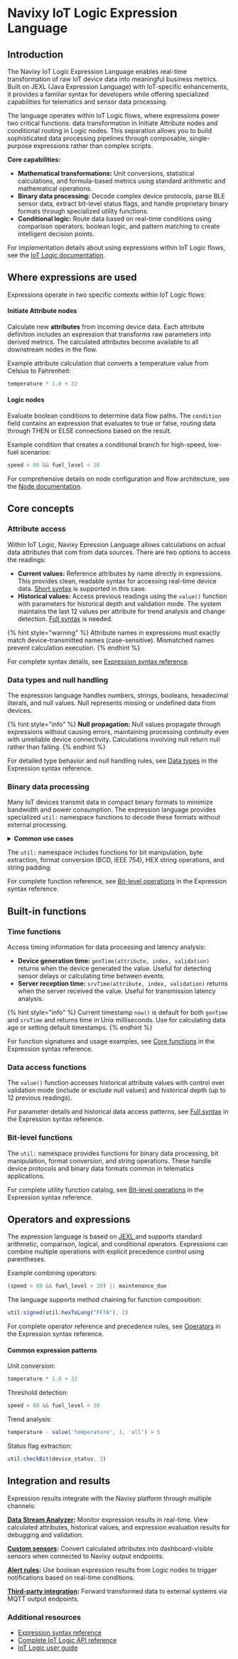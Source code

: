 # Navixy IoT Logic Expression Language

## Introduction

The Navixy IoT Logic Expression Language enables real-time transformation of raw IoT device data into meaningful business metrics. Built on JEXL (Java Expression Language) with IoT-specific enhancements, it provides a familiar syntax for developers while offering specialized capabilities for telematics and sensor data processing.

The language operates within IoT Logic flows, where expressions power two critical functions: data transformation in Initiate Attribute nodes and conditional routing in Logic nodes. This separation allows you to build sophisticated data processing pipelines through composable, single-purpose expressions rather than complex scripts.

**Core capabilities:**

* **Mathematical transformations:** Unit conversions, statistical calculations, and formula-based metrics using standard arithmetic and mathematical operations.
* **Binary data processing:** Decode complex device protocols, parse BLE sensor data, extract bit-level status flags, and handle proprietary binary formats through specialized utility functions.
* **Conditional logic:** Route data based on real-time conditions using comparison operators, boolean logic, and pattern matching to create intelligent decision points.

For implementation details about using expressions within IoT Logic flows, see the [IoT Logic documentation](https://app.gitbook.com/s/446mKak1zDrGv70ahuYZ/guide/account/iot-logic).

## Where expressions are used

Expressions operate in two specific contexts within IoT Logic flows:

#### Initiate Attribute nodes

Calculate new **attributes** from incoming device data. Each attribute definition includes an expression that transforms raw parameters into derived metrics. The calculated attributes become available to all downstream nodes in the flow.

Example attribute calculation that converts a temperature value from Celsius to Fahrenheit:

```javascript
temperature * 1.8 + 32
```

#### Logic nodes

Evaluate boolean conditions to determine data flow paths. The `condition` field contains an expression that evaluates to true or false, routing data through THEN or ELSE connections based on the result.

Example condition that creates a conditional branch for high-speed, low-fuel scenarios:

```javascript
speed > 80 && fuel_level < 20
```

For comprehensive details on node configuration and flow architecture, see the [Node documentation](../../technical-details/nodes.md).

## Core concepts

### Attribute access

Within IoT Logic, Navixy Epression Language allows calculations on actual data attributes that com from data sources. There are two options to access the readings:&#x20;

* **Current values:** Reference attributes by name directly in expressions. This provides clean, readable syntax for accessing real-time device data. [Short syntax](expression-syntax-reference.md#short-syntax) is supported in this case.
* **Historical values:** Access previous readings using the `value()` function with parameters for historical depth and validation mode. The system maintains the last 12 values per attribute for trend analysis and change detection. [Full syntax](expression-syntax-reference.md#full-syntax) is needed.

{% hint style="warning" %}
Attribute names in expressions must exactly match device-transmitted names (case-sensitive). Mismatched names prevent calculation execution.
{% endhint %}

For complete syntax details, see [Expression syntax reference](expression-syntax-reference.md).

### Data types and null handling

The expression language handles numbers, strings, booleans, hexadecimal literals, and null values. Null represents missing or undefined data from devices.

{% hint style="info" %}
**Null propagation:** Null values propagate through expressions without causing errors, maintaining processing continuity even with unreliable device connectivity. Calculations involving null return null rather than failing.
{% endhint %}

For detailed type behavior and null handling rules, see [Data types](expression-syntax-reference.md#data-types-and-type-handling) in the Expression syntax reference.

### Binary data processing

Many IoT devices transmit data in compact binary formats to minimize bandwidth and power consumption. The expression language provides specialized `util:` namespace functions to decode these formats without external processing.

<details>

<summary><strong>Common use cases</strong></summary>

Extract sensor values from HEX-encoded data:

```javascript
util:hexToLong(ble_additional_data_1, 1, 0) / 1000.0
```

Check device status flags at bit level:

```javascript
util:checkBit(status_flags, 2)
```

Decode BCD-encoded identifiers:

```javascript
util:fromBcd(raw_device_id)
```

Handle signed values from binary protocols:

```javascript
util:signed(util:hexToLong(sensor_data, 0, 1), 2)
```

</details>

The `util:` namespace includes functions for bit manipulation, byte extraction, format conversion (BCD, IEEE 754), HEX string operations, and string padding.

For complete function reference, see [Bit-level operations](expression-syntax-reference.md#bit-level-operations) in the Expression syntax reference.

## Built-in functions

### Time functions

Access timing information for data processing and latency analysis:

* **Device generation time:** `genTime(attribute, index, validation)` returns when the device generated the value. Useful for detecting sensor delays or calculating time between events.
* **Server reception time:** `srvTime(attribute, index, validation)` returns when the server received the value. Useful for transmission latency analysis.

{% hint style="info" %}
Current timestamp `now()` is default for both `genTime` and `srvTime` and returns time in Unix milliseconds. Use for calculating data age or setting default timestamps.
{% endhint %}

For function signatures and usage examples, see [Core functions](expression-syntax-reference.md#core-functions) in the Expression syntax reference.

### Data access functions

The `value()` function accesses historical attribute values with control over validation mode (include or exclude null values) and historical depth (up to 12 previous readings).

For parameter details and historical data access patterns, see [Full syntax](expression-syntax-reference.md#full-syntax) in the Expression syntax reference.

### Bit-level functions

The `util:` namespace provides functions for binary data processing, bit manipulation, format conversion, and string operations. These handle device protocols and binary data formats common in telematics applications.

For complete utility function catalog, see [Bit-level operations](expression-syntax-reference.md#bit-level-operations) in the Expression syntax reference.

## Operators and expressions

The expression language is based on [JEXL ](https://commons.apache.org/proper/commons-jexl/reference/syntax.html)and supports standard arithmetic, comparison, logical, and conditional operators. Expressions can combine multiple operations with explicit precedence control using parentheses.

Example combining operators:

```javascript
(speed > 80 && fuel_level < 20) || maintenance_due
```

The language supports method chaining for function composition:

```javascript
util:signed(util:hexToLong("FF7A"), 2)
```

For complete operator reference and precedence rules, see [Operators](expression-syntax-reference.md#operators) in the Expression syntax reference.

#### Common expression patterns

Unit conversion:

```javascript
temperature * 1.8 + 32
```

Threshold detection:

```javascript
speed > 80 && fuel_level < 20
```

Trend analysis:

```javascript
temperature - value('temperature', 1, 'all') > 5
```

Status flag extraction:

```javascript
util:checkBit(device_status, 3)
```

## Integration and results

Expression results integrate with the Navixy platform through multiple channels:

[**Data Stream Analyzer**](https://app.gitbook.com/s/446mKak1zDrGv70ahuYZ/guide/account/iot-logic/data-stream-analyzer)**:** Monitor expression results in real-time. View calculated attributes, historical values, and expression evaluation results for debugging and validation.

[**Custom sensors**](https://app.gitbook.com/s/446mKak1zDrGv70ahuYZ/guide/account/iot-logic/flow-management/initiate-attribute-node/displaying-new-calculated-attributes-on-the-navixy-platform)**:** Convert calculated attributes into dashboard-visible sensors when connected to Navixy output endpoints.

[**Alert rules**](https://app.gitbook.com/s/446mKak1zDrGv70ahuYZ/guide/events-and-notifications)**:** Use boolean expression results from Logic nodes to trigger notifications based on real-time conditions.

[**Third-party integration**](https://app.gitbook.com/s/446mKak1zDrGv70ahuYZ/guide/account/iot-logic/flow-management/output-endpoint-node)**:** Forward transformed data to external systems via MQTT output endpoints.

### Additional resources

* [Expression syntax reference](expression-syntax-reference.md)
* [Complete IoT Logic API reference](../../resources/api-reference/)
* [IoT Logic user guide](https://app.gitbook.com/s/446mKak1zDrGv70ahuYZ/guide/account/iot-logic)
